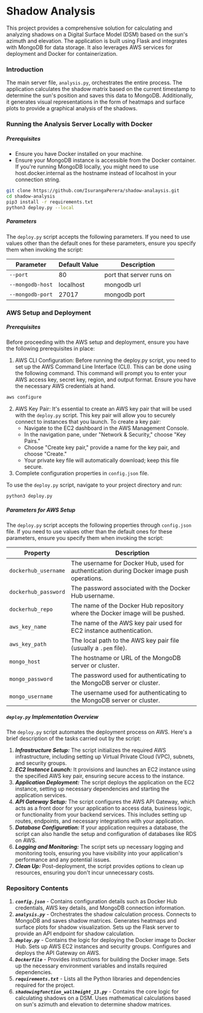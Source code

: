 # Shadow Analysis

This project provides a comprehensive solution for calculating and analyzing shadows on a Digital Surface Model (DSM) based on the sun's azimuth and elevation. The application is built using Flask and integrates with MongoDB for data storage. It also leverages AWS services for deployment and Docker for containerization.

### Introduction
The main server file, `analysis.py`, orchestrates the entire process. The application calculates the shadow matrix based on the current timestamp to determine the sun's position and saves this data to MongoDB. Additionally, it generates visual representations in the form of heatmaps and surface plots to provide a graphical analysis of the shadows.

### Running the Analysis Server Locally with Docker

##### Prerequisites
* Ensure you have Docker installed on your machine.
* Ensure your MongoDB instance is accessible from the Docker container. If you're running MongoDB locally, you might need to use host.docker.internal as the hostname instead of localhost in your connection string.

```sh
git clone https://github.com/IsurangaPerera/shadow-analaysis.git
cd shadow-analysis
pip3 install -r requirements.txt
python3 deploy.py --local 
```

##### Parameters
The `deploy.py` script accepts the following parameters. If you need to use values other than the default ones for these parameters, ensure you specify them when invoking the script:

| Parameter | Default Value | Description
| ------ | ------ | ------ |
| `--port` | 80 | port that server runs on |
| `--mongodb-host` | localhost | mongodb url |
| `--mongodb-port` | 27017 | mongodb port |

### AWS Setup and Deployment
##### Prerequisites
Before proceeding with the AWS setup and deployment, ensure you have the following prerequisites in place:

1. AWS CLI Configuration: Before running the deploy.py script, you need to set up the AWS Command Line Interface (CLI). This can be done using the following command. This command will prompt you to enter your AWS access key, secret key, region, and output format. Ensure you have the necessary AWS credentials at hand.
 ```sh
 aws configure
 ```
2. AWS Key Pair: It's essential to create an AWS key pair that will be used with the `deploy.py` script. This key pair will allow you to securely connect to instances that you launch. To create a key pair:
    * Navigate to the EC2 dashboard in the AWS Management Console.
    * In the navigation pane, under "Network & Security," choose "Key Pairs."
    * Choose "Create key pair," provide a name for the key pair, and choose "Create."
    * Your private key file will automatically download; keep this file secure.
3. Complete configuration properties in `config.json` file.

To use the `deploy.py` script, navigate to your project directory and run:
```sh
python3 deploy.py
```

##### Parameters for AWS Setup
The `deploy.py` script accepts the following properties through `config.json` file. If you need to use values other than the default ones for these parameters, ensure you specify them when invoking the script:

| Property             | Description                                                                                       |
|----------------------|---------------------------------------------------------------------------------------------------|
| `dockerhub_username` | The username for Docker Hub, used for authentication during Docker image push operations.         |
| `dockerhub_password` | The password associated with the Docker Hub username.                                             |
| `dockerhub_repo`     | The name of the Docker Hub repository where the Docker image will be pushed.                      |
| `aws_key_name`       | The name of the AWS key pair used for EC2 instance authentication.                                |
| `aws_key_path`       | The local path to the AWS key pair file (usually a `.pem` file).                                  |
| `mongo_host`         | The hostname or URL of the MongoDB server or cluster.                                             |
| `mongo_password`     | The password used for authenticating to the MongoDB server or cluster.                            |
| `mongo_username`     | The username used for authenticating to the MongoDB server or cluster.                            |


##### `deploy.py` Implementation Overview
The `deploy.py` script automates the deployment process on AWS. Here's a brief description of the tasks carried out by the script:

1. ***Infrastructure Setup:*** The script initializes the required AWS infrastructure, including setting up Virtual Private Cloud (VPC), subnets, and security groups.
2. ***EC2 Instance Launch:*** It provisions and launches an EC2 instance using the specified AWS key pair, ensuring secure access to the instance.
3. ***Application Deployment:*** The script deploys the application on the EC2 instance, setting up necessary dependencies and starting the application services.
4. ***API Gateway Setup:*** The script configures the AWS API Gateway, which acts as a front door for your application to access data, business logic, or functionality from your backend services. This includes setting up routes, endpoints, and necessary integrations with your application.
5. ***Database Configuration:*** If your application requires a database, the script can also handle the setup and configuration of databases like RDS on AWS.
6. ***Logging and Monitoring:*** The script sets up necessary logging and monitoring tools, ensuring you have visibility into your application's performance and any potential issues.
7. ***Clean Up:*** Post-deployment, the script provides options to clean up resources, ensuring you don't incur unnecessary costs.

### Repository Contents
1. ***`config.json`*** - Contains configuration details such as Docker Hub credentials, AWS key details, and MongoDB connection information.
2. ***`analysis.py`*** - Orchestrates the shadow calculation process. Connects to MongoDB and saves shadow matrices. Generates heatmaps and surface plots for shadow visualization. Sets up the Flask server to provide an API endpoint for shadow calculation.
3. ***`deploy.py`*** - Contains the logic for deploying the Docker image to Docker Hub. Sets up AWS EC2 instances and security groups. Configures and deploys the API Gateway on AWS.
4. ***`Dockerfile`*** - Provides instructions for building the Docker image. Sets up the necessary environment variables and installs required dependencies.
5. ***`requirements.txt`*** - Lists all the Python libraries and dependencies required for the project.
6. ***`shadowingfunction_wallheight_13.py`*** - Contains the core logic for calculating shadows on a DSM.
Uses mathematical calculations based on sun's azimuth and elevation to determine shadow matrices.
